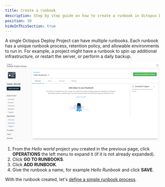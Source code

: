 ```yaml
---
title: Create a runbook
description: Step by step guide on how to create a runbook in Octopus Deploy.
position: 30
hideInThisSection: true
---
```


A single Octopus Deploy Project can have multiple runbooks.  Each runbook has a unique runbook process, retention policy, and allowable environments to run in.  For example, a project might have a runbook to spin up additional infrastructure, or restart the server, or perform a daily backup.  

![example runbook](images/runbook-overview.png)

1. From the *Hello world* project you created in the previous page, click **OPERATIONS** the left menu to expand it (if it is not already expanded).
1. Click **GO TO RUNBOOKS**. 
1. Click **ADD RUNBOOK**.
1. Give the runbook a name, for example *Hello Runbook* and click **SAVE**.

With the runbook created, let's [define a simple runbook process](/docs/getting-started/first-runbook-run/define-the-runbook-process.md).

